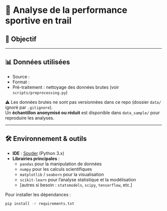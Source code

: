 # 🏅 Analyse de la performance sportive en trail

## 🎯 Objectif


---

## 📊 Données utilisées
- Source : 
- Format : 
- Pré-traitement : nettoyage des données brutes (voir `scripts/preprocessing.py`)

⚠️ Les données brutes ne sont pas versionnées dans ce repo (dossier `data/` ignoré par `.gitignore`).  
Un **échantillon anonymisé ou réduit** est disponible dans `data_sample/` pour reproduire les analyses.

---

## 🛠️ Environnement & outils
- **IDE** : [Spyder](https://www.spyder-ide.org/) (Python 3.x)
- **Librairies principales** :
  - `pandas` pour la manipulation de données
  - `numpy` pour les calculs scientifiques
  - `matplotlib` / `seaborn` pour la visualisation
  - `scikit-learn` pour l’analyse statistique et la modélisation
  - [autres si besoin : `statsmodels`, `scipy`, `tensorflow`, etc.]

Pour installer les dépendances :
```bash
pip install -r requirements.txt